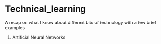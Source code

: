 # Technical_learning
A recap on what I know about different bits of technology with a few brief examples
1. Artificial Neural Networks
